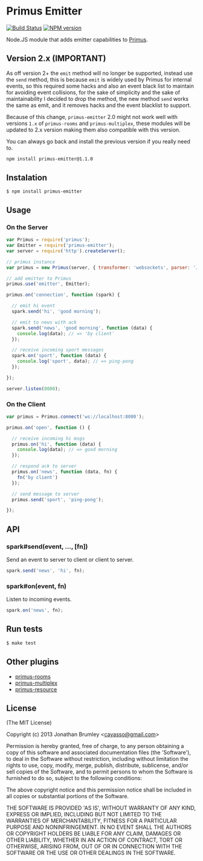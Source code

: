 # Primus Emitter

[![Build Status](https://travis-ci.org/cayasso/primus-emitter.png?branch=master)](https://travis-ci.org/cayasso/primus-emitter)
[![NPM version](https://badge.fury.io/js/primus-emitter.png)](http://badge.fury.io/js/primus-emitter)

Node.JS module that adds emitter capabilities to [Primus](https://github.com/3rd-Eden/primus).


## Version 2.x (IMPORTANT)

As off version 2+ the `emit` method will no longer be supported, instead use the `send` method, this is because `emit` is widely used by Primus for internal events, so this required some hacks and also an event black list to maintain for  avoiding event collisions, for the sake of simplicity and the sake of maintainability I decided to drop the method, the new method `send` works the same as emit, and it removes hacks and the event blacklist to support.

Because of this change, `primus-emitter` 2.0 might not work well with versions `1.x` of `primus-rooms` and `primus-multiplex`, these modules will be updated to 2.x version making them also compatible with this version.

You can always go back and install the previous version if you really need to.

```bash
npm install primus-emitter@1.1.0
```


## Instalation

```
$ npm install primus-emitter
```

## Usage

### On the Server

```javascript
var Primus = require('primus');
var Emitter = require('primus-emitter');
var server = require('http').createServer();

// primus instance
var primus = new Primus(server, { transformer: 'websockets', parser: 'JSON' });

// add emitter to Primus
primus.use('emitter', Emitter);

primus.on('connection', function (spark) {

  // emit hi event
  spark.send('hi', 'good morning');

  // emit to news with ack
  spark.send('news', 'good morning', function (data) {
    console.log(data); // => 'by client'
  });

  // receive incoming sport messages
  spark.on('sport', function (data) {
    console.log('sport', data); // => ping-pong
  });

});

server.listen(8080);
```

### On the Client

```javascript
var primus = Primus.connect('ws://localhost:8080');

primus.on('open', function () {

  // receive incoming hi msgs
  primus.on('hi', function (data) {
    console.log(data); // => good morning
  });

  // respond ack to server
  primus.on('news', function (data, fn) {
    fn('by client')
  });

  // send message to server
  primus.send('sport', 'ping-pong');

});

```

## API

### spark#send(event, ..., [fn])

Send an event to server to client or client to server.

```javascript
spark.send('news', 'hi', fn);
```

### spark#on(event, fn)

Listen to incoming events.

```javascript
spark.on('news', fn);
```

## Run tests

``` bash
$ make test
```

## Other plugins

 * [primus-rooms](https://github.com/cayasso/primus-rooms)
 * [primus-multiplex](https://github.com/cayasso/primus-multiplex)
 * [primus-resource](https://github.com/cayasso/primus-resource)

## License

(The MIT License)

Copyright (c) 2013 Jonathan Brumley &lt;cayasso@gmail.com&gt;

Permission is hereby granted, free of charge, to any person obtaining
a copy of this software and associated documentation files (the
'Software'), to deal in the Software without restriction, including
without limitation the rights to use, copy, modify, merge, publish,
distribute, sublicense, and/or sell copies of the Software, and to
permit persons to whom the Software is furnished to do so, subject to
the following conditions:

The above copyright notice and this permission notice shall be
included in all copies or substantial portions of the Software.

THE SOFTWARE IS PROVIDED 'AS IS', WITHOUT WARRANTY OF ANY KIND,
EXPRESS OR IMPLIED, INCLUDING BUT NOT LIMITED TO THE WARRANTIES OF
MERCHANTABILITY, FITNESS FOR A PARTICULAR PURPOSE AND NONINFRINGEMENT.
IN NO EVENT SHALL THE AUTHORS OR COPYRIGHT HOLDERS BE LIABLE FOR ANY
CLAIM, DAMAGES OR OTHER LIABILITY, WHETHER IN AN ACTION OF CONTRACT,
TORT OR OTHERWISE, ARISING FROM, OUT OF OR IN CONNECTION WITH THE
SOFTWARE OR THE USE OR OTHER DEALINGS IN THE SOFTWARE.

